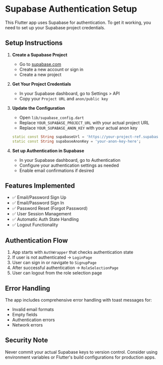 # Supabase Authentication Setup

This Flutter app uses Supabase for authentication. To get it working, you need to set up your Supabase project credentials.

## Setup Instructions

1. **Create a Supabase Project**
   - Go to [supabase.com](https://supabase.com)
   - Create a new account or sign in
   - Create a new project

2. **Get Your Project Credentials**
   - In your Supabase dashboard, go to Settings > API
   - Copy your `Project URL` and `anon/public key`

3. **Update the Configuration**
   - Open `lib/supabase_config.dart`
   - Replace `YOUR_SUPABASE_PROJECT_URL` with your actual project URL
   - Replace `YOUR_SUPABASE_ANON_KEY` with your actual anon key

   ```dart
   static const String supabaseUrl = 'https://your-project-ref.supabase.co';
   static const String supabaseAnonKey = 'your-anon-key-here';
   ```

4. **Set up Authentication in Supabase**
   - In your Supabase dashboard, go to Authentication
   - Configure your authentication settings as needed
   - Enable email confirmations if desired

## Features Implemented

- ✅ Email/Password Sign Up
- ✅ Email/Password Sign In
- ✅ Password Reset (Forgot Password)
- ✅ User Session Management
- ✅ Automatic Auth State Handling
- ✅ Logout Functionality

## Authentication Flow

1. App starts with `AuthWrapper` that checks authentication state
2. If user is not authenticated → `LoginPage`
3. User can sign in or navigate to `SignupPage`
4. After successful authentication → `RoleSelectionPage`
5. User can logout from the role selection page

## Error Handling

The app includes comprehensive error handling with toast messages for:
- Invalid email formats
- Empty fields
- Authentication errors
- Network errors

## Security Note

Never commit your actual Supabase keys to version control. Consider using environment variables or Flutter's build configurations for production apps.
